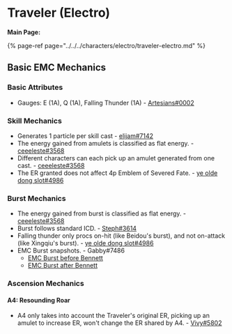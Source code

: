 # Traveler \(Electro\)

**Main Page:**

{% page-ref page="../../../characters/electro/traveler-electro.md" %}

## Basic EMC Mechanics

### Basic Attributes

* Gauges: E (1A), Q (1A), Falling Thunder (1A) - [Artesians#0002](https://imgur.com/DBw7Z8K)

### Skill Mechanics

* Generates 1 particle per skill cast - [elijam#7142](https://youtu.be/25EaCFvB4r8)
* The energy gained from amulets is classified as flat energy. - [ceeeleste#3568](https://imgur.com/a/s1NMEN7)
* Different characters can each pick up an amulet generated from one cast. - [ceeeleste#3568](https://imgur.com/uvqLztm)
* The ER granted does not affect 4p Emblem of Severed Fate. - [ye olde dong slot#4986](https://www.youtube.com/watch?v=_ny12y2rL0w)

### Burst Mechanics

* The energy gained from burst is classified as flat energy. - [ceeeleste#3568](https://imgur.com/BFu0hT2)
* Burst follows standard ICD. - [Steph#3614](https://imgur.com/VmDEl0O)
* Falling thunder only procs on-hit (like Beidou's burst), and not on-attack (like Xingqiu's burst). - [ye olde dong slot#4986](https://www.youtube.com/watch?v=VGlnMd6yhqU)
* EMC Burst snapshots. - Gabby#7486
  * [EMC Burst before Bennett](https://youtu.be/_MbDjDyEGvA)
  * [EMC Burst after Bennett](https://youtu.be/HUeorVAdEL8)

### Ascension Mechanics

#### A4: Resounding Roar

* A4 only takes into account the Traveler's original ER, picking up an amulet to increase ER, won't change the ER shared by A4. - [Vivy#5802](https://imgur.com/gallery/GmSaZyL)
